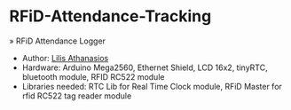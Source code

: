 # RFiD-Attendance-Tracking

» RFiD Attendance Logger
 *  Author: [Lilis Athanasios](https://www.linkedin.com/in/lithan)
 *  Hardware: Arduino Mega2560, Ethernet Shield, LCD 16x2, tinyRTC, bluetooth module, RFID RC522 module
 *	Libraries needed: RTC Lib for Real Time Clock module, RFiD Master for rfid RC522 tag reader module
